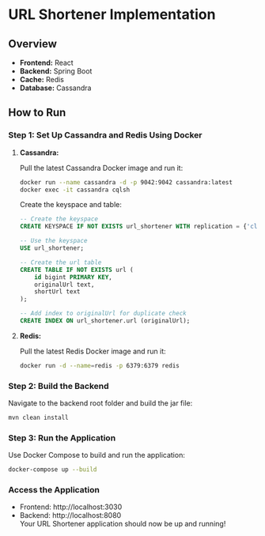 # URL Shortener Implementation

## Overview
- **Frontend:** React
- **Backend:** Spring Boot
- **Cache:** Redis
- **Database:** Cassandra

## How to Run

### Step 1: Set Up Cassandra and Redis Using Docker

1. **Cassandra:**

    Pull the latest Cassandra Docker image and run it:
    ```sh
    docker run --name cassandra -d -p 9042:9042 cassandra:latest
    docker exec -it cassandra cqlsh
    ```

    Create the keyspace and table:
    ```sql
    -- Create the keyspace
    CREATE KEYSPACE IF NOT EXISTS url_shortener WITH replication = {'class': 'SimpleStrategy', 'replication_factor': 1};

    -- Use the keyspace
    USE url_shortener;

    -- Create the url table
    CREATE TABLE IF NOT EXISTS url (
        id bigint PRIMARY KEY,
        originalUrl text,
        shortUrl text
    );

    -- Add index to originalUrl for duplicate check
    CREATE INDEX ON url_shortener.url (originalUrl);
    ```

2. **Redis:**

    Pull the latest Redis Docker image and run it:
    ```sh
    docker run -d --name=redis -p 6379:6379 redis
    ```

### Step 2: Build the Backend

Navigate to the backend root folder and build the jar file:
```sh
mvn clean install
```
### Step 3: Run the Application

Use Docker Compose to build and run the application:

```sh
docker-compose up --build
```
### Access the Application
- Frontend: http://localhost:3030
- Backend: http://localhost:8080<br>
Your URL Shortener application should now be up and running!

